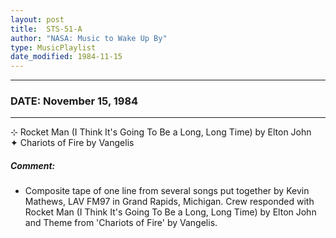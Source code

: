 ```yaml
---
layout: post
title:  STS-51-A
author: "NASA: Music to Wake Up By"
type: MusicPlaylist
date_modified: 1984-11-15
---
```


----
### DATE: November 15, 1984
----
⊹ Rocket Man (I Think It's Going To Be a Long, Long Time) by Elton John  &nbsp;<br />✦ Chariots of Fire by Vangelis

##### Comment:
* Composite tape of one line from several songs put together by Kevin Mathews, LAV FM97 in Grand Rapids, Michigan. Crew responded with Rocket Man (I Think It's Going To Be a Long, Long Time) by Elton John and Theme from 'Chariots of Fire' by Vangelis.


